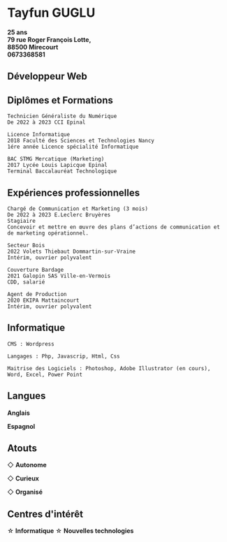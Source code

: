 # **Tayfun GUGLU**

**25 ans  
79 rue Roger François Lotte,  
88500 Mirecourt  
0673368581**

## **Développeur Web** 

## Diplômes et Formations
```
Technicien Généraliste du Numérique
De 2022 à 2023 CCI Epinal

Licence Informatique
2018 Faculté des Sciences et Technologies Nancy
1ére année Licence spécialité Informatique

BAC STMG Mercatique (Marketing)
2017 Lycée Louis Lapicque Epinal
Terminal Baccalauréat Technologique
```

## Expériences professionnelles
```
Chargé de Communication et Marketing (3 mois)
De 2022 à 2023 E.Leclerc Bruyères
Stagiaire
Concevoir et mettre en œuvre des plans d’actions de communication et de marketing opérationnel.

Secteur Bois
2022 Volets Thiebaut Dommartin-sur-Vraine
Intérim, ouvrier polyvalent

Couverture Bardage
2021 Galopin SAS Ville-en-Vermois
CDD, salarié

Agent de Production
2020 EKIPA Mattaincourt
Intérim, ouvrier polyvalent
```

## **Informatique**

```
CMS : Wordpress
```
```
Langages : Php, Javascrip, Html, Css
```
```
Maitrise des Logiciels : Photoshop, Adobe Illustrator (en cours), Word, Excel, Power Point
```

## Langues

**Anglais**

**Espagnol**

## Atouts

◇ **Autonome**

◇ **Curieux**

◇ **Organisé**

## Centres d'intérêt

☆ **Informatique**
☆ **Nouvelles technologies**
